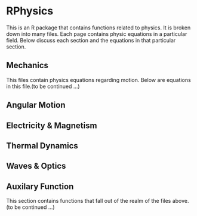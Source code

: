 # RPhysics

This is an R package that contains functions related to physics. It is broken down into many files. Each page contains physic equations in a particular field. Below discuss each section and the equations in that particular section.

## __Mechanics__
This files contain physics equations regarding motion. Below are equations in this file.(to be continued ...)


## __Angular Motion__


## __Electricity & Magnetism__


## __Thermal Dynamics__


## __Waves & Optics__


## __Auxilary Function__
This section contains functions that fall out of the realm of the files above.(to be continued ...)